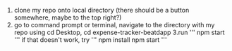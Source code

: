 1. clone my repo onto local directory (there should be a button somewhere, maybe to the top right?)
2. go to command prompt or terminal, navigate to the directory with my repo using cd Desktop, cd expense-tracker-beatdapp
3.run 
'''
npm start
'''
if that doesn't work, try 
'''
npm install
npm start
'''
